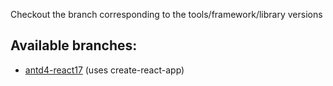 Checkout the branch corresponding to the tools/framework/library
versions

## Available branches:

* [antd4-react17](https://github.com/maskiran/react-antd-template/tree/antd4-react17) (uses create-react-app)

